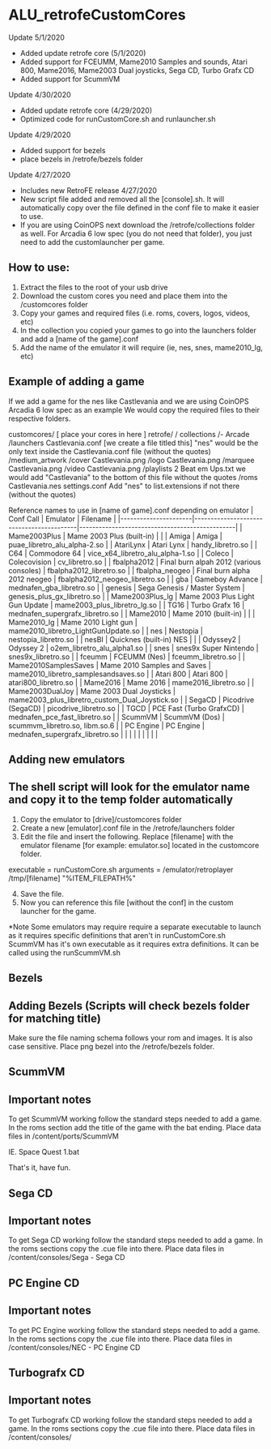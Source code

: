 # ALU_retrofeCustomCores

Update 5/1/2020
 - Added update retrofe core (5/1/2020)
 - Added support for FCEUMM, Mame2010 Samples and sounds, Atari 800, Mame2016, Mame2003 Dual joysticks, Sega CD, Turbo Grafx CD
 - Added support for ScummVM

Update 4/30/2020
 - Added update retrofe core (4/29/2020)
 - Optimized code for runCustomCore.sh and runlauncher.sh

Update 4/29/2020
 - Added support for bezels
 - place bezels in /retrofe/bezels folder

Update 4/27/2020
- Includes new RetroFE release 4/27/2020
- New script file added and removed all the [console].sh. It will automatically copy over the file
  defined in the conf file to make it easier to use.
- If you are using CoinOPS next download the /retrofe/collections folder as well. For Arcadia 6 low spec (you do not need that folder), you just need to add the customlauncher per game.
  
How to use:
-----------------------------------------------------------------------------------------------------------------

1. Extract the files to the root of your usb drive
2. Download the custom cores you need and place them into the /customcores folder
3. Copy your games and required files (i.e. roms, covers, logos, videos, etc)
4. In the collection you copied your games to go into the launchers folder and add a [name of the game].conf
5. Add the name of the emulator it will require (ie, nes, snes, mame2010_lg, etc)




Example of adding a game
------------------------------------------------------------------------------------------------------------------
If we add a game for the nes like Castlevania and we are using CoinOPS Arcadia 6 low spec as an example
We would copy the required files to their respective folders.

customcores/
	[ place your cores in here ]
retrofe/
	/ collections
		/- Arcade
			/launchers
				Castlevania.conf		[we create a file titled this]
										"nes" would be the only text inside the Castlevania.conf file (without the quotes)
			/medium_artwork
				/cover
					Castlevania.png
				/logo
					Castlevania.png
				/marquee
					Castlevania.png
				/video
					Castlevania.png
			/playlists
				2 Beat em Ups.txt		we would add "Castlevania" to the bottom of this file without the quotes
			/roms
				Castlevania.nes
			settings.conf				Add "nes" to list.extensions if not there (without the quotes)




Reference names to use in [name of game].conf depending on emulator
| Conf Call            | Emulator                                 | Filename                                       |
|----------------------|------------------------------------------|------------------------------------------------|
| Mame2003Plus         | Mame 2003 Plus (built-in)                |                                                |
| Amiga                | Amiga                                    | puae_libretro_alu_alpha-2.so                   |
| AtariLynx            | Atari Lynx                               | handy_libretro.so                              |
| C64                  | Commodore 64                             | vice_x64_libretro_alu_alpha-1.so               |
| Coleco               | Colecovision                             | cv_libretro.so                                 |
| fbalpha2012          | Final burn alpah 2012 (various consoles) | fbalpha2012_libretro.so                        |
| fbalpha_neogeo       | Final burn alpha 2012 neogeo             | fbalpha2012_neogeo_libretro.so                 |
| gba                  | Gameboy Advance                          | mednafen_gba_libretro.so                       |
| genesis              | Sega Genesis / Master System             | genesis_plus_gx_libretro.so                    |
| Mame2003Plus_lg      | Mame 2003 Plus Light Gun Update          | mame2003_plus_libretro_lg.so                   |
| TG16                 | Turbo Grafx 16                           | mednafen_supergrafx_libretro.so                |
| Mame2010             | Mame 2010 (built-in)                     |                                                |
| Mame2010_lg          | Mame 2010 Light gun                      | mame2010_libretro_LightGunUpdate.so            |
| nes                  | Nestopia                                 | nestopia_libretro.so                           |
| nesBI                | Quicknes (built-in) NES                  |                                                |
| Odyssey2             | Odyssey 2                                | o2em_libretro_alu_alpha1.so                    |
| snes                 | snes9x Super Nintendo                    | snes9x_libretro.so                             |
| fceumm               | FCEUMM (Nes)                             | fceumm_libretro.so                             |
| Mame2010SamplesSaves | Mame 2010 Samples and Saves              | mame2010_libretro_samplesandsaves.so           |
| Atari 800            | Atari 800                                | atari800_libretro.so                           |
| Mame2016             | Mame 2016                                | mame2016_libretro.so                           |
| Mame2003DualJoy      | Mame 2003 Dual Joysticks                 | mame2003_plus_libretro_custom_Dual_Joystick.so |
| SegaCD               | Picodrive (SegaCD)                       | picodrive_libretro.so                          |
| TGCD                 | PCE Fast (Turbo GrafxCD)                 | mednafen_pce_fast_libretro.so                  |
| ScummVM              | ScummVM (Dos)                            | scummvm_libretro.so, libm.so.6                 |
| PC Engine            | PC Engine                                | mednafen_supergrafx_libretro.so                |
|                      |                                          |                                                |
|                      |                                          |                                                |



Adding new emulators
------------------------------------------------------------------------------------------------------------------------
The shell script will look for the emulator name and copy it to the temp folder automatically
------------------------------------------------------------------------------------------------------------------------
1. Copy the emulator to [drive]/customcores folder
2. Create a new [emulator].conf file in the /retrofe/launchers folder
3. Edit the file and insert the following. Replace [filename] with the emulator filename [for example: emulator.so] located in the customcore folder.

executable = runCustomCore.sh
arguments = /emulator/retroplayer /tmp/[filename] "%ITEM_FILEPATH%"

4. Save the file.
5. Now you can reference this file [without the conf] in the custom launcher for the game.

*Note Some emulators may require require a separate executable to launch as it requires specific definitions that aren't in runCustomCore.sh
ScummVM has it's own executable as it requires extra definitions. It can be called using the runScummVM.sh


Bezels
-------------------------------------------------------------------------------------------------------------------------
Adding Bezels (Scripts will check bezels folder for matching title)
-------------------------------------------------------------------------------------------------------------------------
Make sure the file naming schema follows your rom and images. It is also case sensitive. Place png bezel into the /retrofe/bezels folder.



ScummVM
-------------------------------------------------------------------------------------------------------------------------
Important notes
-------------------------------------------------------------------------------------------------------------------------
To get ScummVM working follow the standard steps needed to add a game. In the roms section add the title of the game with the bat ending.
Place data files in /content/ports/ScummVM

IE. Space Quest 1.bat

That's it, have fun.



Sega CD
-------------------------------------------------------------------------------------------------------------------------
Important notes
-------------------------------------------------------------------------------------------------------------------------
To get Sega CD working follow the standard steps needed to add a game. In the roms sections copy the .cue file into there.
Place data files in /content/consoles/Sega - Sega CD


PC Engine CD
-------------------------------------------------------------------------------------------------------------------------
Important notes
-------------------------------------------------------------------------------------------------------------------------
To get PC Engine working follow the standard steps needed to add a game. In the roms sections copy the .cue file into there.
Place data files in /content/consoles/NEC - PC Engine CD


Turbografx CD
-------------------------------------------------------------------------------------------------------------------------
Important notes
-------------------------------------------------------------------------------------------------------------------------
To get Turbografx CD working follow the standard steps needed to add a game. In the roms sections copy the .cue file into there.
Place data files in /content/consoles/


